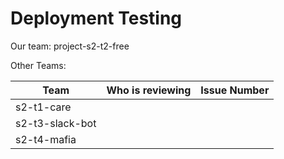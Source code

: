 # Deployment Testing
    
Our team: project-s2-t2-free

Other Teams:
  
| Team                     | Who is reviewing | Issue Number |
|--------------------------|------------------|--------------|
| s2-t1-care               |                  |              |
| s2-t3-slack-bot          |                  |              |
| s2-t4-mafia              |                  |              |
